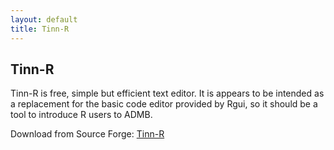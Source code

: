 ```yaml
---
layout: default
title: Tinn-R
---
```


Tinn-R
------

Tinn-R is free, simple but efficient text editor. It is appears to be intended as a replacement for the basic code editor provided by Rgui, so it should be a tool to introduce R users to ADMB.

Download from Source Forge: [Tinn-R](https://sourceforge.net/projects/tinn-r/)
